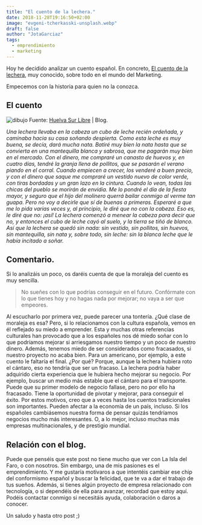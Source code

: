 ```yaml
---
title: "El cuento de la lechera."
date: 2018-11-28T19:16:50+02:00
image: "evgeni-tcherkasski-unsplash.webp"
draft: false
author: "JotaGarciaz"
tags:
  - emprendimiento
  - marketing
---
```


Hoy he decidido analizar un cuento español. En concreto, [El cuento de la lechera](http://www.materialesdelengua.org/LITERATURA/TEXTOS_LITERARIOS/CUENTOS/contar/lechera.htm), muy conocido, sobre todo en el mundo del Marketing.

Empecemos con la historia para quien no la conozca.

## El cuento

![dibujo](http://laisladelfaro.local/wp-content/uploads/2018/03/dibujo_cuento_de_la_lechera1-294x300.jpg) Fuente: [Huelva Sur Libre](http://huelvasurlibre.blogspot.com.es/2011/10/felix-maria-de-samaniego.html) | Blog.

_Una lechera llevaba en la cabeza un cubo de leche recién ordeñada, y caminaba hacia su casa soñando despierta. Como esta leche es muy buena, se decía, dará mucha nata. Batiré muy bien la nata hasta que se convierta en una mantequilla blanca y sabrosa, que me pagarán muy bien en el mercado. Con el dinero, me compraré un canasto de huevos y, en cuatro días, tendré la granja llena de pollitos, que se pasarán el verano piando en el corral. Cuando empiecen a crecer, los venderé a buen precio, y con el dinero que saque me compraré un vestido nuevo de color verde, con tiras bordadas y un gran lazo en la cintura. Cuando lo vean, todas las chicas del pueblo se morirán de envidia. Me lo pondré el día de la fiesta mayor, y seguro que el hijo del molinero querrá bailar conmigo al verme tan guapa. Pero no voy a decirle que sí de buenas a primeras. Esperaré a que me lo pida varias veces y, al principio, le diré que no con la cabeza. Eso es, le diré que no: ¡así!_ _La lechera comenzó a menear la cabeza para decir que no, y entonces el cubo de leche cayó al suelo, y la tierra se tiñó de blanco. Así que la lechera se quedó sin nada: sin vestido, sin pollitos, sin huevos, sin mantequilla, sin nata y, sobre todo, sin leche: sin la blanca leche que le había incitado a soñar._

## Comentario.

Si lo analizáis un poco, os daréis cuenta de que la moraleja del cuento es muy sencilla.

> No sueñes con lo que podrías conseguir en el futuro. Confórmate con lo que tienes hoy y no hagas nada por mejorar; no vaya a ser que empeores.

Al escucharlo por primera vez, puede parecer una tontería. ¿Qué clase de moraleja es esa? Pero, si lo relacionamos con la cultura española, vemos en él reflejado su miedo a emprender. Esta y muchas otras referencias culturales han provocado que a los españoles nos dé miedo soñar con lo que podríamos mejorar si arriesgamos nuestro tiempo y un poco de nuestro dinero. Además, tenemos miedo de ser considerados como fracasados, si nuestro proyecto no acaba bien. Para un americano, por ejemplo, a este cuento le faltaría el final. ¿Por qué? Porque, aunque la lechera hubiera roto el cántaro, eso no tendría que ser un fracaso. La lechera podría haber adquirido cierta experiencia que le hubiera hecho mejorar su negocio. Por ejemplo, buscar un medio más estable que el cántaro para el transporte. Puede que su primer modelo de negocio fallase, pero no por ello ha fracasado. Tiene la oportunidad de pivotar y mejorar, para conseguir el éxito. Por estos motivos, creo que a veces hasta los cuentos tradicionales son importantes. Pueden afectar a la economía de un país, incluso. Si los españoles cambiásemos nuestra forma de pensar quizás tendríamos negocios mucho más interesantes. O, a lo mejor, incluso muchas más empresas multinacionales, y de prestigio mundial.

## Relación con el blog.

Puede que penséis que este post no tiene mucho que ver con La Isla del Faro, o con nosotros. Sin embargo, una de mis pasiones es el emprendimiento. Y me gustaría motivaros a que intentéis cambiar ese chip del conformismo español y buscar la felicidad, que te va a dar el trabajo de tus sueños. Además, si tienes algún proyecto de empresa relacionado con tecnología, o si dependéis de ella para avanzar, recordad que estoy aquí. Podéis contactar conmigo si necesitáis ayuda, colaboración o daros a conocer.

Un saludo y hasta otro post ;)
